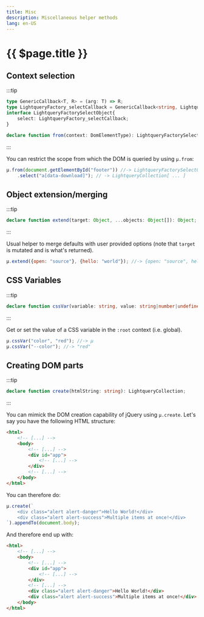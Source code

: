 ```yaml
---
title: Misc
description: Miscellaneous helper methods 
lang: en-US
---
```

# {{ $page.title }}

## Context selection
:::tip
```typescript
type GenericCallback<T, R> = (arg: T) => R;
type LightqueryFactory_selectCallback = GenericCallback<string, LightqueryCollection>;
interface LightqueryFactorySelectObject{
    select: LightqueryFactory_selectCallback;
}

declare function from(context: DomElementType): LightqueryFactorySelectObject;
```
:::

You can restrict the scope from which the DOM is queried by using `µ.from`:
```javascript
µ.from(document.getElementById("footer")) //-> LightqueryFactorySelectObject
    .select("a[data-download]"); // -> LightqueryCollection[ ... ]
```

## Object extension/merging
:::tip
```typescript
declare function extend(target: Object, ...objects: Object[]): Object;
```
:::

Usual helper to merge defaults with user provided options (note that `target` is mutated and is what's returned).
```javascript
µ.extend({open: "source"}, {hello: "world"}); //-> {open: "source", hello: "world"}
```

## CSS Variables
:::tip
```typescript
declare function cssVar(variable: string, value: string|number|undefined): this|string|number|null;
```
:::

Get or set the value of a CSS variable in the `:root` context (i.e. global).

```javascript
µ.cssVar("color", "red"); //-> µ
µ.cssVar("--color"); //-> "red"
```

## Creating DOM parts
:::tip
```typescript
declare function create(htmlString: string): LightqueryCollection;
```
:::

You can mimick the DOM creation capability of jQuery using `µ.create`.
Let's say you have the following HTML structure:
```html
<html>
    <!-- [...] -->
    <body>
        <!-- [...] -->
        <div id="app">
            <!-- [...] -->
        </div>
        <!-- [...] -->
    </body>
</html>
```

You can therefore do:
```javascript
µ.create(`
    <div class="alert alert-danger">Hello World!</div>
    <div class="alert alert-success">Multiple items at once!</div>
`).appendTo(document.body);
```

And therefore end up with:
```html
<html>
    <!-- [...] -->
    <body>
        <!-- [...] -->
        <div id="app">
            <!-- [...] -->
        </div>
        <!-- [...] -->
        <div class="alert alert-danger">Hello World!</div>
        <div class="alert alert-success">Multiple items at once!</div>
    </body>
</html>
```

